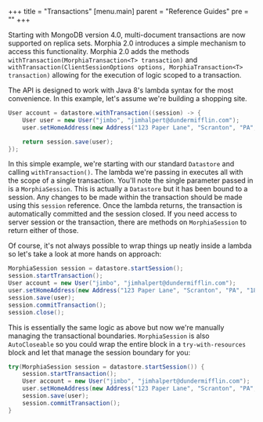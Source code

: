 +++
title = "Transactions"
[menu.main]
  parent = "Reference Guides"
  pre = "<i class='fa fa-file-text-o'></i>"
+++

Starting with MongoDB version 4.0, multi-document transactions are now supported on replica sets.  Morphia 2.0 introduces a simple
 mechanism to access this functionality.  Morphia 2.0 adds the methods `withTransaction(MorphiaTransaction<T> transaction)` and 
 `withTransaction(ClientSessionOptions options, MorphiaTransaction<T> transaction)` allowing for the execution of logic scoped to a
  transaction.   
  
The API is designed to work with Java 8's lambda syntax for the most convenience.  In this example, let's assume we're building a
 shopping site.  
 
```java
User account = datastore.withTransaction((session) -> {
    User user = new User("jimbo", "jimhalpert@dundermifflin.com");
    user.setHomeAddress(new Address("123 Paper Lane", "Scranton", "PA", "18510"));

    return session.save(user);
});
``` 

In this simple example, we're starting with our standard `Datastore` and calling `withTransaction()`.  The lambda we're passing in
 executes all with the scope of a single transaction.  You'll note the single parameter passed in is a `MorphiaSession`.  This is
  actually a `Datastore` but it has been bound to a session.  Any changes to be made within the transaction should be made using this
   `session` reference.  Once the lambda returns, the transaction is automatically committed and the session closed.  If you need access
    to server session or the transaction, there are methods on `MorphiaSession` to return either of those.
    
Of course, it's not always possible to wrap things up neatly inside a lambda so let's take a look at more hands on approach:

```java
MorphiaSession session = datastore.startSession();
session.startTransaction();
User account = new User("jimbo", "jimhalpert@dundermifflin.com");
user.setHomeAddress(new Address("123 Paper Lane", "Scranton", "PA", "18510"));
session.save(user);
session.commitTransaction();
session.close();
``` 

This is essentially the same logic as above but now we're manually managing the transactional boundaries.  `MorphiaSession` is also
 `AutoCloseable` so you could wrap the entire block in a `try-with-resources` block and let that manage the session boundary for you:
 
```java
try(MorphiaSession session = datastore.startSession()) {
    session.startTransaction();
    User account = new User("jimbo", "jimhalpert@dundermifflin.com");
    user.setHomeAddress(new Address("123 Paper Lane", "Scranton", "PA", "18510"));
    session.save(user);
    session.commitTransaction();
}
```
